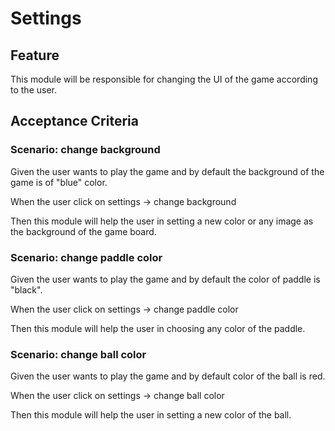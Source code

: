 # Settings

## Feature

This module will be responsible for changing the UI of the game according to the user.

## Acceptance Criteria

### Scenario: change background

Given the user wants to play the game and by default the background of the game is of "blue" color.

When the user click on settings -> change background

Then this module will help the user in setting a new color or any image as the background of the game board.

### Scenario: change paddle color

Given the user wants to play the game and by default the color of paddle is "black".

When the user click on settings -> change paddle color

Then this module will help the user in choosing any color of the paddle.

### Scenario: change ball color

Given the user wants to play the game and by default color of the ball is red.

When the user click on settings -> change ball color

Then this module will help the user in setting a new color of the ball.
